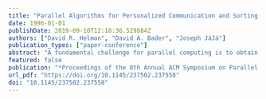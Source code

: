 ```yaml
---
title: "Parallel Algorithms for Personalized Communication and Sorting with an Experimental Study (Extended Abstract)"
date: 1996-01-01
publishDate: 2019-09-10T12:18:36.529884Z
authors: ["David R. Helman", "David A. Bader", "Joseph JáJá"]
publication_types: ["paper-conference"]
abstract: "A fundamental challenge for parallel computing is to obtain high-level, architecture independent, algorithms which execute efficiently on general-purpose parallel machines. With the emergence of message passing standards such as MPI, it has become easier to design efficient and portable parallel algorithms by making use of these communication primitives. While existing primitives allow an assortment of collective communication routines, they do not handle an important communication event when most or all processors have non-uniformly sized personalized messages to exchange with each other. We first present an algorithm for the h-relation personalized communication whose efficient implementation will allow high performance implementations of a large class of algorithms. We then consider how to effectively use these communication primitives to address the problem of sorting. Previous schemes for sorting on general-purpose parallel machines have had to choose between poor load balancing and irregular communication or multiple rounds of all-to-all personalized communication. In this paper, we introduce a novel variation on sample sort which uses only two rounds of regular all-to-all personalized communication in a scheme that yields very good load balancing with virtually no overhead. Another variation using regular sampling for choosing the splitters has similar performance with deterministic guaranteed bounds on the memory and communication requirements. Both of these variations efficiently handle the presence of duplicates without the overhead of tagging each element. The personalized communication and sorting algorithms presented in this paper have been coded in SPLIT-C and run on a variety of platforms, including the Thinking Machines CM-5, IBM SP-2, Cray Research T3D, Meiko Scientific CS-2, and the Intel Paragon. Our experimental results are consistent with the theoretical analyses and illustrate the scalability and efficiency of our algorithms across different platforms. In fact, they seem to outperform all similar algorithms known to the authors on these platforms, and performance is invariant over the set of input distributions unlike previous efficient algorithms. Our sorting results also compare favorably with those reported for the simpler ranking problem posed by the NAS Integer Sorting (IS) Benchmark."
featured: false
publication: "*Proceedings of the 8th Annual ACM Symposium on Parallel Algorithms and Architectures, SPAA '96, Padua, Italy, June 24-26, 1996*"
url_pdf: "https://doi.org/10.1145/237502.237558"
doi: "10.1145/237502.237558"
---
```


